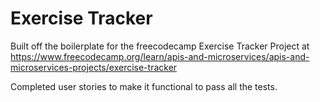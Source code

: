# Exercise Tracker

Built off the boilerplate for the freecodecamp Exercise Tracker Project at https://www.freecodecamp.org/learn/apis-and-microservices/apis-and-microservices-projects/exercise-tracker

Completed user stories to make it functional to pass all the tests.
